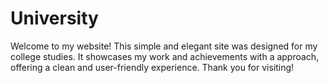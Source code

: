 # University
Welcome to my website! This simple and elegant site was designed for my college studies. It showcases my work and achievements with a approach, offering a clean and user-friendly experience. Thank you for visiting!
